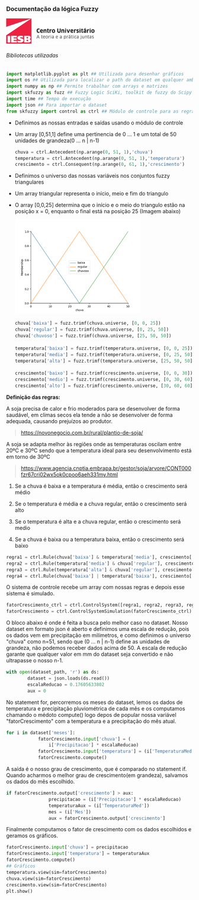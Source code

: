 ### Documentação da lógica Fuzzy

![logo](logo.png)

###### Bibliotecas utilizadas

```python
import matplotlib.pyplot as plt ## Utilizada para desenhar gráficos
import os ## Utilizada para localizar o path do dataset em qualquer ambiente
import numpy as np ## Permite trabalhar com arrays e matrizes
import skfuzzy as fuzz ## Fuzzy Logic SciKi, toolkit de fuzzy do Scipy
import time ## Tempo de execução
import json ## Para importar o dataset
from skfuzzy import control as ctrl ## Módulo de controle para as regras fuzzy
```

- Definimos as nossas entradas e saídas usando o módulo de controle

- Um array [0,51,1] define uma pertinencia de 0 ... 1 e um total de 50 unidades de grandeza(0 ... n | n-1)
  
  ```python
  chuva = ctrl.Antecedent(np.arange(0, 51, 1),'chuva')
  temperatura = ctrl.Antecedent(np.arange(0, 51, 1),'temperatura')
  crescimento = ctrl.Consequent(np.arange(0, 61, 1),'crescimento')
  ```

- Definimos o universo das nossas variáveis nos conjuntos fuzzy triangulares

- Um array triangular representa o início, meio e fim do triangulo

- O array [0,0,25] determina que o início e o meio do triangulo estão na posição x = 0, enquanto o final está na posição 25 (Imagem abaixo)
  
  ![asdf](a.png)
  
  ```python
  chuva['baixa'] = fuzz.trimf(chuva.universe, [0, 0, 25])
  chuva['regular'] = fuzz.trimf(chuva.universe, [0, 25, 50])
  chuva['chuvoso'] = fuzz.trimf(chuva.universe, [25, 50, 50])
  
  temperatura['baixa'] = fuzz.trimf(temperatura.universe, [0, 0, 25])
  temperatura['media'] = fuzz.trimf(temperatura.universe, [0, 25, 50])
  temperatura['alta'] = fuzz.trimf(temperatura.universe, [25, 50, 50])
  
  crescimento['baixo'] = fuzz.trimf(crescimento.universe, [0, 0, 30])
  crescimento['medio'] = fuzz.trimf(crescimento.universe, [0, 30, 60])
  crescimento['alto'] = fuzz.trimf(crescimento.universe, [30, 60, 60])
  ```

**Definição das regras:**

A soja precisa de calor e frio moderados para se desenvolver de forma saudável, em climas secos ela tende a não se desenvolver de forma adequada, causando prejuízos ao produtor.

> https://novonegocio.com.br/rural/plantio-de-soja/

A soja se adapta melhor às regiões onde as temperaturas oscilam entre 20ºC e 30ºC sendo que a temperatura ideal para seu desenvolvimento está em torno de 30ºC

> https://www.agencia.cnptia.embrapa.br/gestor/soja/arvore/CONT000fzr67cri02wx5ok0cpoo6aeh331my.html

1. Se a chuva é baixa e a temperatura é média, então o crescimento será médio

2. Se o temperatura é média e a chuva regular, então o crescimento será alto

3. Se o temperatura é alta e a chuva regular, então o crescimento será medio

4. Se a chuva é baixa ou a temperatura baixa, então o crescimento será baixo

```python
regra1 = ctrl.Rule(chuva['baixa'] & temperatura['media'], crescimento['medio'])
regra2 = ctrl.Rule(temperatura['media'] & chuva['regular'], crescimento['alto'])
regra3 = ctrl.Rule(temperatura['alta'] & chuva['regular'], crescimento['medio'])
regra4 = ctrl.Rule(chuva['baixa'] | temperatura['baixa'], crescimento['baixo'])
```

O sistema de controle recebe um array com nossas regras e depois esse sistema é simulado.

```python
fatorCrescimento_ctrl = ctrl.ControlSystem([regra1, regra2, regra3, regra4])
fatorCrescimento = ctrl.ControlSystemSimulation(fatorCrescimento_ctrl)
```

O bloco abaixo é onde é feita a busca pelo melhor caso no dataset. Nosso dataset em formato json é aberto e definimos uma escala de redução, pois os dados vem em precipitação em milímetros, e como definimos o universo "chuva" como n=51, sendo que (0 ... n | n-1) define as unidades de grandeza, não podemos receber dados acima de 50. A escala de redução garante que qualquer valor em mm do dataset seja convertido e não ultrapasse o nosso n-1.

```python
with open(dataset_path, 'r') as ds:
        dataset = json.loads(ds.read())
        escalaReducao = 0.17605633802
        aux = 0
```

No statement for, percorremos os meses do dataset, lemos os dados de temperatura e precipitação pluviométrica de cada mês e os computamos chamando o médoto compute() logo depos de popular nossa variável "fatorCrescimento" com a temperatura e a precipitação do mês atual.

```python
for i in dataset['meses']:
            fatorCrescimento.input['chuva'] = (
                i['Precipitacao'] * escalaReducao)
            fatorCrescimento.input['temperatura'] = (i['TemperaturaMed'])
            fatorCrescimento.compute()
```

 A saída é o nosso grau de crescimento, que é comparado no statement if. Quando acharmos  o melhor grau de crescimento(em grandeza), salvamos  os dados do mês escolhido.

```python
if fatorCrescimento.output['crescimento'] > aux:
                precipitacao = (i['Precipitacao'] * escalaReducao)
                temperaturaAux = (i['TemperaturaMed'])
                mes = (i['Mes'])
                aux = fatorCrescimento.output['crescimento']
```

Finalmente computamos o fator de crescimento com os dados escolhidos e geramos os gráficos.

```python
fatorCrescimento.input['chuva'] = precipitacao
fatorCrescimento.input['temperatura'] = temperaturaAux
fatorCrescimento.compute()
## Gráficos
temperatura.view(sim=fatorCrescimento)
chuva.view(sim=fatorCrescimento)
crescimento.view(sim=fatorCrescimento)
plt.show()
```
